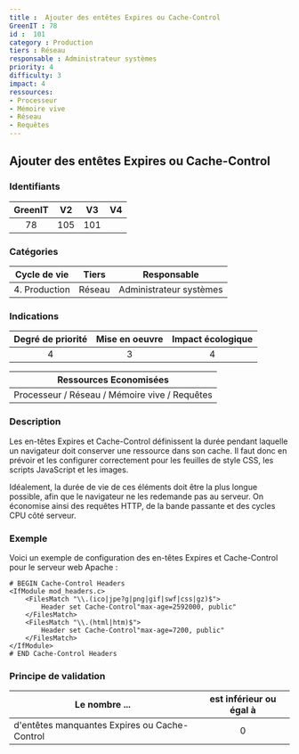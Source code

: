 ```yaml
---
title :  Ajouter des entêtes Expires ou Cache-Control
GreenIT : 78
id :  101
category : Production
tiers : Réseau
responsable : Administrateur systèmes
priority: 4
difficulty: 3
impact: 4
ressources:
- Processeur
- Mémoire vive
- Réseau
- Requêtes
---
```


## Ajouter des entêtes Expires ou Cache-Control

### Identifiants

| GreenIT |  V2  |  V3  |  V4  |
|:-------:|:----:|:----:|:----:|
|   78   |  105 | 101  |      |

### Catégories

| Cycle de vie |  Tiers  |  Responsable  |
|:---------:|:----:|:----:|
| 4. Production | Réseau | Administrateur systèmes |

### Indications

| Degré de priorité |      Mise en oeuvre       |  Impact écologique    |
|:-------------------:|:-------------------------:|:---------------------:|
| 4 | 3 | 4 |

|Ressources Economisées                                      |
|:----------------------------------------------------------:|
|  Processeur / Réseau / Mémoire vive / Requêtes  |

### Description

Les en-têtes Expires et Cache-Control définissent la durée pendant laquelle un navigateur doit conserver une ressource dans son cache. Il faut donc en prévoir et les configurer correctement pour les feuilles de style CSS, les scripts JavaScript et les images.

Idéalement, la durée de vie de ces éléments doit être la plus longue possible, afin que le navigateur ne les redemande pas au serveur. On économise ainsi des requêtes HTTP, de la bande passante et des cycles CPU côté serveur.

### Exemple

Voici un exemple de configuration des en-têtes Expires et Cache-Control pour le serveur web Apache :
```apacheconf
# BEGIN Cache-Control Headers
<IfModule mod_headers.c>
    <FilesMatch "\\.(ico|jpe?g|png|gif|swf|css|gz)$">
        Header set Cache-Control"max-age=2592000, public"
    </FilesMatch>
    <FilesMatch "\\.(html|htm)$">
        Header set Cache-Control"max-age=7200, public"
    </FilesMatch>
</IfModule>
# END Cache-Control Headers
```

### Principe de validation

| Le nombre ...     | est inférieur ou égal à   |  
|-------------------|:-------------------------:|
| d'entêtes manquantes Expires ou Cache-Control  |  0 |

